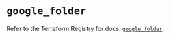 # `google_folder`

Refer to the Terraform Registry for docs: [`google_folder`](https://registry.terraform.io/providers/hashicorp/google-beta/6.49.0/docs/resources/google_folder).
